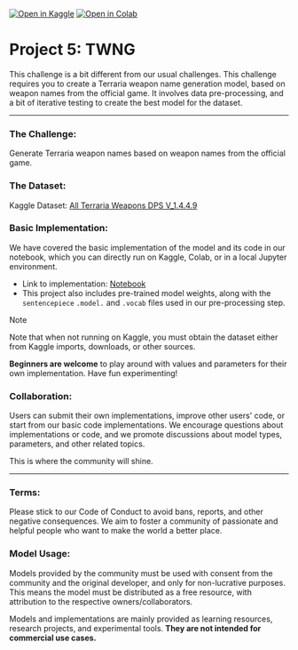 [![Open in Kaggle](https://kaggle.com/static/images/open-in-kaggle.svg)](https://www.kaggle.com/kernels/welcome?src=https://github.com/Infinitode/OPEN-ARC/blob/main/Project-5-TWNG/project-5-twng.ipynb)
[![Open in Colab](https://colab.research.google.com/assets/colab-badge.svg)](https://colab.research.google.com/github/Infinitode/OPEN-ARC/blob/main/Project-5-TWNG/project-5-twng.ipynb)

# Project 5: TWNG

This challenge is a bit different from our usual challenges. This challenge requires you to create a Terraria weapon name generation model, based on weapon names from the official game. It involves data pre-processing, and a bit of iterative testing to create the best model for the dataset.

---

### The Challenge:
Generate Terraria weapon names based on weapon names from the official game.

### The Dataset:
Kaggle Dataset: 
[All Terraria Weapons DPS V_1.4.4.9](https://www.kaggle.com/datasets/acr1209/all-terraria-weapons-dps-v-1449)

### Basic Implementation:
We have covered the basic implementation of the model and its code in our notebook, which you can directly run on Kaggle, Colab, or in a local Jupyter environment.

- Link to implementation: [Notebook](project-5-twng.ipynb)
- This project also includes pre-trained model weights, along with the `sentencepiece` `.model.` and `.vocab` files used in our pre-processing step.

> [!NOTE]
> Note that when not running on Kaggle, you must obtain the dataset either from Kaggle imports, downloads, or other sources.

**Beginners are welcome** to play around with values and parameters for their own implementation. Have fun experimenting!

### Collaboration:
Users can submit their own implementations, improve other users' code, or start from our basic code implementations. We encourage questions about implementations or code, and we promote discussions about model types, parameters, and other related topics.

This is where the community will shine.

---

### Terms:
Please stick to our Code of Conduct to avoid bans, reports, and other negative consequences. We aim to foster a community of passionate and helpful people who want to make the world a better place.

### Model Usage:
Models provided by the community must be used with consent from the community and the original developer, and only for non-lucrative purposes. This means the model must be distributed as a free resource, with attribution to the respective owners/collaborators.

Models and implementations are mainly provided as learning resources, research projects, and experimental tools. **They are not intended for commercial use cases.**
